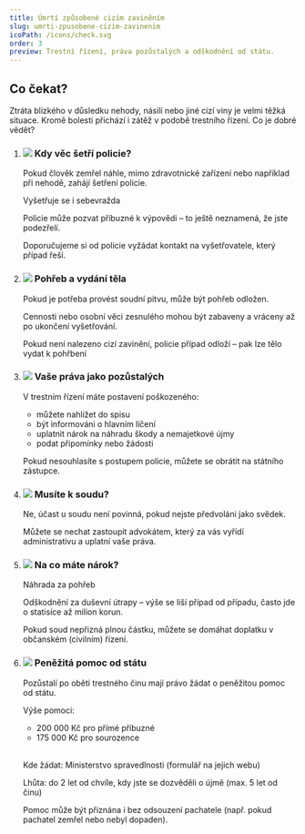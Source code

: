 ```yaml
---
title: Úmrtí způsobené cizím zaviněním
slug: umrti-zpusobene-cizim-zavinenim
icoPath: /icons/check.svg
order: 3
preview: Trestní řízení, práva pozůstalých a odškodnění od státu. 
---
```


## Co čekat? ##

Ztráta blízkého v důsledku nehody, násilí nebo jiné cizí viny je velmi těžká situace. Kromě bolesti přichází i zátěž v podobě trestního řízení. Co je dobré vědět?

1. ### ![](/icons/note.svg)  Kdy věc šetří policie? ###
   Pokud člověk zemřel náhle, mimo zdravotnické zařízení nebo například při nehodě, zahájí šetření policie.

   Vyšetřuje se i sebevražda

   Policie může pozvat příbuzné k výpovědi – to ještě neznamená, že jste podezřelí.

   Doporučujeme si od policie vyžádat kontakt na vyšetřovatele, který případ řeší.

2. ### ![](/icons/note.svg) Pohřeb a vydání těla ###
   Pokud je potřeba provést soudní pitvu, může být pohřeb odložen.

   Cennosti nebo osobní věci zesnulého mohou být zabaveny a vráceny až po ukončení vyšetřování.

   Pokud není nalezeno cizí zavinění, policie případ odloží – pak lze tělo vydat k pohřbení

3. ### ![](/icons/note.svg) Vaše práva jako pozůstalých ###
   V trestním řízení máte postavení poškozeného:
    - můžete nahlížet do spisu
    - být informováni o hlavním líčení
    - uplatnit nárok na náhradu škody a nemajetkové újmy
    - podat připomínky nebo žádosti

   Pokud nesouhlasíte s postupem policie, můžete se obrátit na státního zástupce.

4. ### ![](/icons/note.svg) Musíte k soudu? ###
   Ne, účast u soudu není povinná, pokud nejste předvoláni jako svědek.

   Můžete se nechat zastoupit advokátem, který za vás vyřídí administrativu a uplatní vaše práva.

5. ### ![](/icons/note.svg) Na co máte nárok? ###
   Náhrada za pohřeb

   Odškodnění za duševní útrapy – výše se liší případ od případu, často jde o statisíce až milion korun.

   Pokud soud nepřizná plnou částku, můžete se domáhat doplatku v občanském (civilním) řízení.

6. ### ![](/icons/note.svg) Peněžitá pomoc od státu ###
   Pozůstalí po oběti trestného činu mají právo žádat o peněžitou pomoc od státu.
   
   Výše pomoci:
    - 200 000 Kč pro přímé příbuzné
    - 175 000 Kč pro sourozence

   <br/>Kde žádat: Ministerstvo spravedlnosti (formulář na jejich webu)
   
   Lhůta: do 2 let od chvíle, kdy jste se dozvěděli o újmě (max. 5 let od činu)
   
   Pomoc může být přiznána i bez odsouzení pachatele (např. pokud pachatel zemřel nebo nebyl dopaden).
